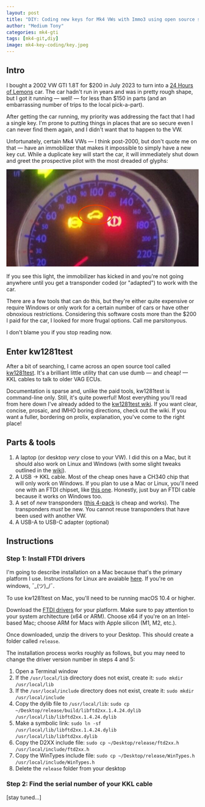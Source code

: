 ```yaml
---
layout: post
title: "DIY: Coding new keys for Mk4 VWs with Immo3 using open source software"
author: "Medium Tony"
categories: mk4-gti
tags: [mk4-git,diy]
image: mk4-key-coding/key.jpeg
---
```

## Intro
I bought a 2002 VW GTI 1.8T for $200 in July 2023 to turn into a [24 Hours of Lemons](https://24hoursoflemons.com) car. The car hadn't run in years and was in pretty rough shape, but I got it running — well! — for less than $150 in parts (and an embarrassing number of trips to the local pick-a-part).

After getting the car running, my priority was addressing the fact that I had a single key. I'm prone to putting things in places that are so secure even I can never find them again, and I didn't want that to happen to the VW.

Unfortunately, certain Mk4 VWs — I think post-2000, but don't quote me on that — have an immobilizer that makes it impossible to simply have a new key cut. While a duplicate key will start the car, it will immediately shut down and greet the prospective pilot with the most dreaded of glyphs:

![Immo3 light in a Mk4 gauge cluster.](assets/img/mk4-key-coding/immo3.jpg)

If you see this light, the immobilizer has kicked in and you're not going anywhere until you get a transponder coded (or "adapted") to work with the car.

There are a few tools that can do this, but they're either quite expensive or require Windows or only work for a certain number of cars or have other obnoxious restrictions. Considering this software costs more than the $200 I paid for the car, I looked for more frugal options. Call me parsitonyous.

I don't blame you if you stop reading now.

## Enter kw1281test

After a bit of searching, I came across an open source tool called [kw1281test](https://github.com/gmenounos/kw1281test). It's a brilliant little utility that can use dumb — and cheap! — KKL cables to talk to older VAG ECUs.

Documentation is sparse and, unlike the paid tools, kw1281test is command-line only. Still, it's quite powerful! Most everything you'll read from here down I've already added to the [kw1281test wiki](https://github.com/gmenounos/kw1281test/wiki). If you want clear, concise, prosaic, and IMHO boring directions, check out the wiki. If you want a fuller, bordering on prolix, explanation, you've come to the right place!

## Parts & tools

1. A laptop (or desktop _very_ close to your VW). I did this on a Mac, but it should also work on Linux and Windows (with some slight tweaks outlined in the [wiki](https://github.com/gmenounos/kw1281test/wiki)).
2. A USB -> KKL cable. Most of the cheap ones have a CH340 chip that will only work on Windows. If you plan to use a Mac or Linux, you'll need one with an FTDI chipset, like [this one](https://www.amazon.com/dp/B0BFDYC4SK). Honestly, just buy an FTDI cable because it works on Windows too.
3. A set of _new_ transponders ([this 4-pack](https://www.amazon.com/dp/B098MC82J6?psc=1&ref=ppx_yo2ov_dt_b_product_details) is cheap and works). The transponders _must_ be new. You cannot reuse transponders that have been used with another VW.
4. A USB-A to USB-C adapter (optional)

## Instructions

### Step 1: Install FTDI drivers

I'm going to describe installation on a Mac because that's the primary platform I use. Instructions for Linux are avaiable [here](https://github.com/gmenounos/kw1281test/wiki#linux). If you're on windows, ¯\_(ツ)_/¯.

To use kw1281test on Mac, you'll need to be running macOS 10.4 or higher.

Download the [FTDI drivers](https://ftdichip.com/drivers/d2xx-drivers/) for your platform. Make sure to pay attention to your system architecture (x64 or ARM). Choose x64 if you're on an Intel-based Mac; choose ARM for Macs with Apple silicon (M1, M2, etc.).

Once downloaded, unzip the drivers to your Desktop. This should create a folder called `release`.

The installation process works roughly as follows, but you may need to change the driver version number in steps 4 and 5:

1. Open a Terminal window
2. If the `/usr/local/lib` directory does not exist, create it: `sudo mkdir /usr/local/lib`
3. If the `/usr/local/include` directory does not exist, create it: `sudo mkdir /usr/local/include`
4. Copy the dylib file to `/usr/local/lib`: `sudo cp ~/Desktop/release/build/libftd2xx.1.4.24.dylib /usr/local/lib/libftd2xx.1.4.24.dylib`
5. Make a symbolic link: `sudo ln -sf /usr/local/lib/libftd2xx.1.4.24.dylib /usr/local/lib/libftd2xx.dylib`
6. Copy the D2XX include file: `sudo cp ~/Desktop/release/ftd2xx.h /usr/local/include/ftd2xx.h`
7. Copy the WinTypes include file: `sudo cp ~/Desktop/release/WinTypes.h /usr/local/include/WinTypes.h`
8. Delete the `release` folder from your desktop

### Step 2: Find the serial number of your KKL cable

[stay tuned...]
